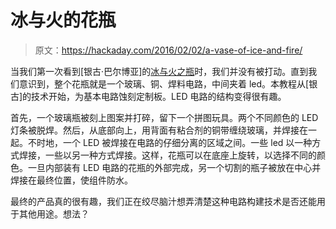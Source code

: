 # 冰与火的花瓶

> 原文：<https://hackaday.com/2016/02/02/a-vase-of-ice-and-fire/>

当我们第一次看到[银古·巴尔博亚]的[冰与火之瓶](http://www.instructables.com/id/Vase-of-ice-and-fire/?ALLSTEPS)时，我们并没有被打动。直到我们意识到，整个花瓶就是一个玻璃、铜、焊料电路，中间夹着 led。本教程从[银古]的技术开始，为基本电路蚀刻定制板。LED 电路的结构变得很有趣。

首先，一个玻璃瓶被刻上图案并打碎，留下一个拼图玩具。两个不同颜色的 LED 灯条被脱焊。然后，从底部向上，用背面有粘合剂的铜带缠绕玻璃，并焊接在一起。不时地，一个 LED 被焊接在电路的仔细分离的区域之间。一些 led 以一种方式焊接，一些以另一种方式焊接。这样，花瓶可以在底座上旋转，以选择不同的颜色。一旦内部装有 LED 电路的花瓶的外部完成，另一个切割的瓶子被放在中心并焊接在最终位置，使组件防水。

最终的产品真的很有趣，我们正在绞尽脑汁想弄清楚这种电路构建技术是否还能用于其他用途。想法？